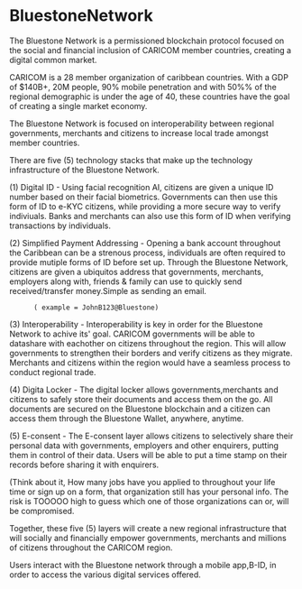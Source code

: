 # BluestoneNetwork
The Bluestone Network is a permissioned blockchain protocol focused on the social and financial inclusion of CARICOM member countries, creating a digital common market.

CARICOM is a 28 member organization of caribbean countries. With a GDP of $140B+, 20M people, 90% mobile penetration and with  50%% of the regional demographic is under the age of 40, these countries have the goal of creating a single market economy. 

The Bluestone Network is focused on interoperability between regional governments, merchants and citizens to increase local trade amongst member countries. 

There are five (5) technology stacks that make up the technology infrastructure of the Bluestone Network. 

(1) Digital ID - Using facial recognition AI, citizens are given a unique ID number based on their facial biometrics. Governments can then use this form of ID to e-KYC citizens, while providing a more secure way to verify indiviuals. Banks and merchants can also use this form of ID when verifying transactions by individuals. 

(2) Simplified Payment Addressing - Opening a bank account throughout the Caribbean can be a strenous process, individuals are often required to provide mutiple forms of ID before set up. Through the Bluestone Network, citizens are given a ubiquitos address that governments, merchants, employers along with,  friends & family can use to quickly send received/transfer money.Simple as sending an email.
          
          ( example = JohnB123@Bluestone)
          
(3) Interoperability - Interoperability is key in order for the Bluestone Network to achive its' goal. CARICOM governments will be able to datashare with eachother on citizens throughout the region. This will allow governments to strengthen their borders and verify citizens as they migrate. Merchants and citizens within the region would have a seamless process to conduct regional trade. 

(4) Digita Locker - The digital locker allows governments,merchants and citizens to safely store their documents and access them on the go. All documents are secured on the Bluestone blockchain and a citizen can access them through the Bluestone Wallet, anywhere, anytime. 

(5) E-consent - The E-consent layer allows citizens to selectively share their personal data with governments, employers and other enquirers, putting them in control of their data. Users will be able to put a time stamp on their records before sharing it with enquirers. 

(Think about it, How many jobs have you applied to throughout your life time or sign up on a form, that organization still has your personal info. The risk is TOOOOO high to guess which one of those organizations can or, will be compromised. 

Together, these five (5) layers will create a new regional infrastructure that will socially and financially empower governments, merchants and millions of citizens throughout the CARICOM region. 

Users interact with the Bluestone network through a mobile app,B-ID, in order to access the various digital services offered.
